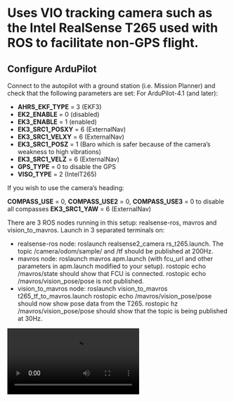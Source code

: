 # Uses VIO tracking camera such as the Intel RealSense T265 used with ROS to facilitate non-GPS flight.


## Configure ArduPilot

Connect to the autopilot with a ground station (i.e. Mission Planner) and check that the following parameters are set:
For ArduPilot-4.1 (and later):



* **AHRS_EKF_TYPE** = 3 (EKF3)
* **EK2_ENABLE** = 0 (disabled)
* **EK3_ENABLE** = 1 (enabled)
* **EK3_SRC1_POSXY** = 6 (ExternalNav)
* **EK3_SRC1_VELXY** = 6 (ExternalNav)
* **EK3_SRC1_POSZ** = 1 (Baro which is safer because of the camera’s weakness to high vibrations)
* **EK3_SRC1_VELZ** = 6 (ExternalNav)
* **GPS_TYPE** = 0 to disable the GPS
* **VISO_TYPE** = 2 (IntelT265)

If you wish to use the camera’s heading:

**COMPASS_USE** = 0, **COMPASS_USE2** = 0, **COMPASS_USE3** = 0 to disable all compasses
**EK3_SRC1_YAW** = 6 (ExternalNav)


There are 3 ROS nodes running in this setup: realsense-ros, mavros and vision_to_mavros. Launch in 3 separated terminals on:
* realsense-ros node: roslaunch realsense2_camera rs_t265.launch.
The topic /camera/odom/sample/ and /tf should be published at 200Hz.
* mavros node: roslaunch mavros apm.launch (with fcu_url and other parameters in apm.launch modified to your setup).
rostopic echo /mavros/state should show that FCU is connected.
rostopic echo /mavros/vision_pose/pose is not published.
* vision_to_mavros node: roslaunch vision_to_mavros t265_tf_to_mavros.launch
rostopic echo /mavros/vision_pose/pose should now show pose data from the T265.
rostopic hz /mavros/vision_pose/pose should show that the topic is being published at 30Hz.





![](https://github.com/siddharth-w/gifs/blob/main/20220710_191316.mp4)


